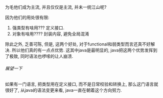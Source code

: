 为毛他们成为主流, 并且仅仅是主流, 并未一统江山呢?

因为他们的用处很有限: 

1. 强类型有啥用???   定义接口. 
2. 对象有啥用????  封装内容, 避免全局混淆

除此之外, 乏善可陈, 但是, 这两个好处, 对于functional和弱类型而言还真不好解决. 所以他们真的有一点点优势. 这其中java是最明显的, java把这两个优势发挥到了极致, 同时语法也啰嗦的让人崩溃.

###### 展望一下

如果有一门语言, 把类型用在定义接口, 而不是日常校验和转换上, 那么这门语言就很好了, 从java的语法变更来看, java一直在朝着这个方向努力.